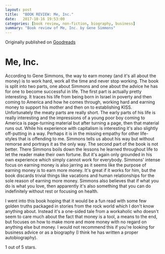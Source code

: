 ```yaml
---
layout: post
title:  "BOOK REVIEW: Me, Inc."
date:   2017-10-16 19:53:00
categories: [book review, non-fiction, biography, business]
summary: "Book review of Me, Inc. by Gene Simmons"
---
```

Originally published on [Goodreads](https://www.goodreads.com/review/show/1132262571)

# Me, Inc.

According to Gene Simmons, the way to earn money (and it's all about the money) is to work hard, work all the time and never stop working. The book is split into two parts, one about Simmons and one about the advice he has for one to become successful in life.
The first part is actually pretty interesting. It traces his life from being born in Israel in poverty and then coming to America and how he comes through, working hard and earning money to support his mother and then on to establishing KISS. Unfortunately the meaty parts are really short. The early parts of his life is really interesting and the impressions of a young poor boy coming to America is page-turning material but after turning a page, then that material runs out. While his experience with capitalism is interesting it's also slightly off-putting in a way. Perhaps it is in the missing empathy for other life-styles that is offending to me. Simmons tells us about his way but without remorse and portrays it as the only way.
The second part of the book is not better. There Simmons boils down the lessons he learned throughout life to let the reader make their own fortune. But it's again only grounded in his own experience which simply cannot work for everybody. Simmons' intense focus on earning money is also jarring as it seems like the purpose of earning money is to earn more money. It's great if it works for him, but the book discards trivial things like vacations and human relationships for the sole reason of earning more money. Simmons also believes that if what you do is what you love, then apparently it's also something that you can do indefinitely without rest or focusing on health.

I went into this book hoping that it would be a fun read with some few golden truths packaged in stories from the rock world which I don't know anything about. Instead it's a one-sided tale from a workaholic who doesn't seem to care much about the fact that money is a tool, a means to the end, but focuses on how to make more and more money with no regard on anything else but money. I would not recommend this if you're looking for business advice or as a biography (I think he has written a proper autobiography).

1 out of 5 stars.